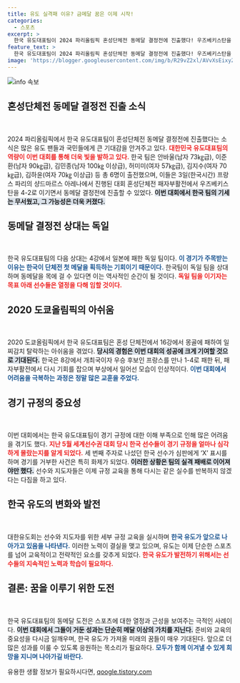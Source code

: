 ```yaml
---
title: 유도 실격패 이유? 금메달 꿈은 이제 시작!
categories:
  - 스포츠
excerpt: >
  한국 유도대표팀이 2024 파리올림픽 혼성단체전 동메달 결정전에 진출했다! 우즈베키스탄을 꺾은 한국, 독일과의 결전에서 메달 첫 획득에 도전한다. 과거의 실수를 딛고 이번에는 승리할 수 있을까?
feature_text: >
  한국 유도대표팀이 2024 파리올림픽 혼성단체전 동메달 결정전에 진출했다! 우즈베키스탄을 꺾은 한국, 독일과의 결전에서 메달 첫 획득에 도전한다. 과거의 실수를 딛고 이번에는 승리할 수 있을까?
image: 'https://blogger.googleusercontent.com/img/b/R29vZ2xl/AVvXsEixyZcFfHzMRdzZMjFBmAUKJYCLCGyLL1o632UiGVXcaFdKo_bkvkuCioo0uUKlGfBVcT3P84aROyZIXSBEx3Aw5nCQ3pTgDom1WDC4m8eifvWiAmWEEVb4x6G_l8C0QH225ldMjyaFvpxGEBGNO37VmDTDMHGhJPq73UglMfDca1-0aw/s1600/blogspot.png'
---
```


<p><img src="https://blogger.googleusercontent.com/img/b/R29vZ2xl/AVvXsEixyZcFfHzMRdzZMjFBmAUKJYCLCGyLL1o632UiGVXcaFdKo_bkvkuCioo0uUKlGfBVcT3P84aROyZIXSBEx3Aw5nCQ3pTgDom1WDC4m8eifvWiAmWEEVb4x6G_l8C0QH225ldMjyaFvpxGEBGNO37VmDTDMHGhJPq73UglMfDca1-0aw/s1600/blogspot.png" alt="info 속보" /></p>

<h2 data-ke-size="size26">혼성단체전 동메달 결정전 진출 소식</h2>

<p data-ke-size="size16">&nbsp;</p>

<p>2024 파리올림픽에서 한국 유도대표팀이 혼성단체전 동메달 결정전에 진출했다는 소식은 많은 유도 팬들과 국민들에게 큰 기대감을 안겨주고 있다. <b><span style="color: #ee2323;">대한민국 유도대표팀의 역량이 이번 대회를 통해 더욱 빛을 발하고 있다.</span></b> 한국 팀은 안바울(남자 73㎏급), 이준환(남자 90㎏급), 김민종(남자 100㎏ 이상급), 허미미(여자 57㎏급), 김지수(여자 70㎏급), 김하윤(여자 70㎏ 이상급) 등 총 6명이 출전했으며, 이들은 3일(한국시간) 프랑스 파리의 샹드마르스 아레나에서 진행된 대회 혼성단체전 패자부활전에서 우즈베키스탄을 4-2로 이기면서 동메달 결정전에 진출할 수 있었다. <b><span style="background-color: #21538527;">이번 대회에서 한국 팀의 기세는 무서웠고, 그 가능성은 더욱 커졌다.</span></b> </p>

<h2 data-ke-size="size26">동메달 결정전 상대는 독일</h2>

<p data-ke-size="size16">&nbsp;</p>

<p>한국 유도대표팀의 다음 상대는 4강에서 일본에 패한 독일 팀이다. <b><span style="color: #1a5490;">이 경기가 주목받는 이유는 한국이 단체전 첫 메달을 획득하는 기회이기 때문이다.</span></b> 한국팀이 독일 팀을 상대하며 동메달을 목에 걸 수 있다면 이는 역사적인 순간이 될 것이다. <b><span style="color: #ee2323;">독일 팀을 이기자는 목표 아래 선수들은 열정을 다해 임할 것이다.</span></b> </p>

<h2 data-ke-size="size26">2020 도쿄올림픽의 아쉬움</h2>

<p data-ke-size="size16">&nbsp;</p>

<p>2020 도쿄올림픽에서 한국 유도대표팀은 혼성 단체전에서 16강에서 몽골에 패하여 일찌감치 탈락하는 아쉬움을 겪었다. <b><span style="background-color: #21538527;">당시의 경험은 이번 대회의 성공에 크게 기여할 것으로 기대된다.</span></b> 한국은 8강에서 개최국이자 우승 후보인 프랑스를 만나 1-4로 패한 뒤, 패자부활전에서 다시 기회를 잡으며 부상에서 일어선 모습이 인상적이다. <b><span style="color: #1a5490;">이번 대회에서 어려움을 극복하는 과정은 정말 많은 교훈을 주었다.</span></b> </p>

<h2 data-ke-size="size26">경기 규정의 중요성</h2>

<p data-ke-size="size16">&nbsp;</p>

<p>이번 대회에서는 한국 유도대표팀이 경기 규정에 대한 이해 부족으로 인해 많은 어려움을 겪기도 했다. <b><span style="color: #ee2323;">지난 5월 세계선수권 대회 당시 한국 선수들이 경기 규정을 얼마나 심각하게 몰랐는지를 알게 되었다.</span></b> 세 번째 주자로 나섰던 한국 선수가 심판에게 ‘X’ 표시를 하며 경기를 거부한 사건은 특히 화제가 되었다. <b><span style="background-color: #21538527;">이러한 상황은 팀의 실격 패배로 이어져야만 했다.</span></b> 선수와 지도자들은 이제 규정 교육을 통해 다시는 같은 실수를 반복하지 않겠다는 다짐을 하고 있다. </p>

<h2 data-ke-size="size26">한국 유도의 변화와 발전</h2>

<p data-ke-size="size16">&nbsp;</p>

<p>대한유도회는 선수와 지도자를 위한 세부 규정 교육을 실시하며 <b><span style="color: #1a5490;">한국 유도가 앞으로 나아가고 있음을 나타낸다.</span></b> 이러한 노력이 결실을 맺고 있으며, 유도는 이제 단순한 스포츠를 넘어 교육적이고 전략적인 요소를 갖추게 되었다. <b><span style="color: #ee2323;">한국 유도가 발전하기 위해서는 선수들의 지속적인 노력과 학습이 필요하다.</span></b> </p>

<h2 data-ke-size="size26">결론: 꿈을 이루기 위한 도전</h2>

<p data-ke-size="size16">&nbsp;</p>

<p>한국 유도대표팀의 동메달 도전은 스포츠에 대한 열정과 근성을 보여주는 극적인 사례이다. <b><span style="background-color: #21538527;">이번 대회에서 그들이 거둔 성과는 단순히 메달 이상의 가치를 지닌다.</span></b> 준비와 교육의 중요성을 다시금 일깨우며, 한국 유도가 가져올 미래의 꿈들이 매우 기대된다. 앞으로 더 많은 성과를 이룰 수 있도록 응원하는 목소리가 필요하다. <b><span style="color: #1a5490;">모두가 함께 이겨낼 수 있게 희망을 지니며 나아가길 바란다.</span></b></p>
유용한 생활 정보가 필요하시다면, <a href="https://qoogle.tistory.com" rel="dofollow">qoogle.tistory.com</a>


